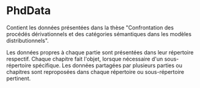 # PhdData

Contient les données présentées dans la thèse "Confrontation des procédés dérivationnels et des catégories sémantiques dans les modèles distributionnels". 

Les données propres à chaque partie sont présentées dans leur répertoire respectif. Chaque chapitre fait l'objet, lorsque nécessaire d'un sous-répertoire spécifique. Les données partagées par plusieurs parties ou chapitres sont reproposées dans chaque répertoire ou sous-répertoire pertinent.
